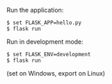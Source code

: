 

Run the application:

```
$ set FLASK_APP=hello.py
$ flask run
```

Run in development mode:

```
$ set FLASK_ENV=development
$ flask run
```

(set on Windows, export on Linux)
